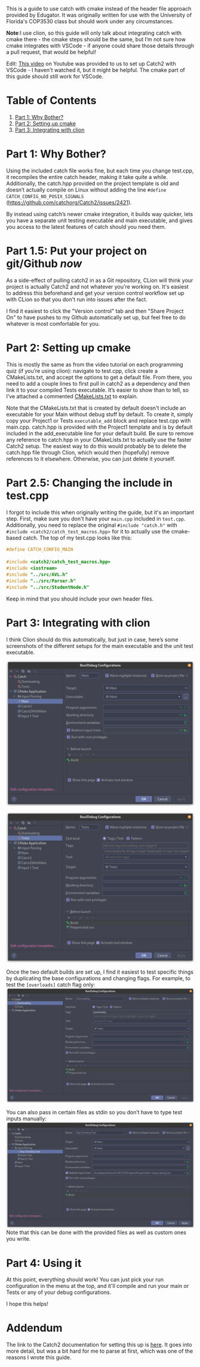 
This is a guide to use catch with cmake instead of the header file approach provided by Edugator. It was originally written for use with the University of Florida's COP3530 class but should work under any circumstances.

**Note**:I use clion, so this guide will only talk about integrating catch with cmake there - the cmake steps should be the same, but I&rsquo;m not sure how cmake integrates with VSCode - if anyone could share those details through a pull request, that would be helpful!

Edit: [This video](https://youtu.be/QNUj4IPVOPA) on Youtube was provided to us to set up Catch2 with VSCode - I haven't watched it, but it might be helpful. The cmake part of this guide should still work for VSCode.


# Table of Contents

1.  [Part 1: Why Bother?](#org5e1347a)
2.  [Part 2: Setting up cmake](#orgf5c7f84)
3.  [Part 3: Integrating with clion](#org390eeee)

<a id="org5e1347a"></a>

# Part 1: Why Bother?

Using the included catch file works fine, but each time you change test.cpp, it recompiles the entire catch header, making it take quite a while. Additionally, the catch.hpp provided on the project template is old and doesn&rsquo;t actually compile on Linux without adding the line `#define CATCH_CONFIG_NO_POSIX_SIGNALS` (<https://github.com/catchorg/Catch2/issues/2421>).

By instead using catch&rsquo;s newer cmake integration, it builds way quicker, lets you have a separate unit testing executable and main executable, and gives you access to the latest features of catch should you need them.


<a id="orgf5c7f84"></a>

# Part 1.5: Put your project on git/Github *now*
As a side-effect of pulling catch2 in as a Git repository, CLion will think your project is actually Catch2 and not whatever you're working on. It's easiest to address this beforehand and get your version control workflow set up with CLion so that you don't run into issues after the fact.

I find it easiest to click the "Version control" tab and then "Share Project On" to have pushes to my Github automatically set up, but feel free to do whatever is most comfortable for you.

# Part 2: Setting up cmake
This is mostly the same as from the video tutorial on each programming quiz (if you&rsquo;re using clion): navigate to test.cpp, click create a CMakeLists.txt, and accept the options to get a default file. From there, you need to add a couple lines to first pull in catch2 as a dependency and then link it to your compiled Tests executable. It&rsquo;s easier to show than to tell, so I&rsquo;ve attached a commented [CMakeLists.txt](./CMakeLists.txt) to explain.

Note that the CMakeLists.txt that is created by default doesn't include an executable for your Main without debug stuff by default. To create it, simply copy your Project1 or Tests `executable_add` block and replace test.cpp with main.cpp. catch.hpp is provided with the Project1 template and is by default included in the add_executable line for your default build. Be sure to remove any reference to catch.hpp in your CMakeLists.txt to actually use the faster Catch2 setup. The easiest way to do this would probably be to delete the catch.hpp file through Clion, which would then (hopefully) remove references to it elsewhere. Otherwise, you can just delete it yourself.


# Part 2.5: Changing the include in test.cpp
I forgot to include this when originally writing the guide, but it's an important step. First, make sure you don't have your `main.cpp` included in `test.cpp`. Additionally, you need to replace the original `#include "catch.h"` with `#include <catch2/catch_test_macros.hpp>` for it to actually use the cmake-based catch.
The top of my test.cpp looks like this:
```c++
#define CATCH_CONFIG_MAIN

#include <catch2/catch_test_macros.hpp>
#include <iostream>
#include "../src/AVL.h"
#include "../src/Parser.h"
#include "../src/StudentNode.h"
```

Keep in mind that you should include your own header files.


<a id="org390eeee"></a>

# Part 3: Integrating with clion

I think Clion should do this automatically, but just in case, here&rsquo;s some screenshots of the different setups for the main executable and the unit test executable.

![img](./images/Main.png)

![img](./images/Tests.png)

Once the two default builds are set up, I find it easiest to test specific things by duplicating the base configurations and changing flags. For example, to test the `[overloads]` catch flag only:
![img](./images/Catch_Flags.png)

You can also pass in certain files as stdin so you don&rsquo;t have to type test inputs manually:
![img](./images/Custom_cin.png)
Note that this can be done with the provided files as well as custom ones you write.

# Part 4: Using it
At this point, everything should work! You can just pick your run configuration in the menu at the top, and it'll compile and run your main or Tests or any of your debug configurations.

I hope this helps!

# Addendum
The link to the Catch2 documentation for setting this up is [here](https://github.com/catchorg/Catch2/blob/devel/docs/cmake-integration.md). It goes into more detail, but was a bit hard for me to parse at first, which was one of the reasons I wrote this guide.
